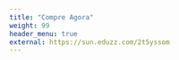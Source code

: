 ```yaml
---
title: "Compre Agora"
weight: 99
header_menu: true
external: https://sun.eduzz.com/2t5yssom
---
```

